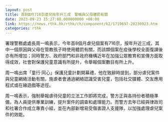 ```yaml
---
layout: post
title: 首8個月716宗虐兒按年升三成　警稱與父母體罰有關
date: 2023-09-23 15:27:08.000000000 +08:00
link: https://news.rthk.hk/rthk/ch/component/k2/1719697-20230923.htm
categories: rthk
---
```


署理警務處處長周一鳴表示，今年首8個月虐兒個案有716宗，按年升近三成，其中一個原因與父母在管教孩子時使用體罰有關，而該類個案在疫後學校全面復課後亦有所增加；同時警方、政府部門和非政府機構近年在加強公眾教育和宣傳方面取得成效，社會對保護兒童意識有所提升，令舉報個案數目有所上升。

周一鳴出席「童行‧同心」保護兒童計劃開幕禮，他在致辭時提到，部分虐兒案件與兒童網絡活動有關，施虐者會通過網絡認識受害兒童，包括社交媒體、交友應用程式或在線遊戲等途徑。

周一鳴表示，強制舉報虐待兒童的立法工作即將完成，警方正與各持份者積極準備，為人員提供專業訓練，提升案件的調查和處理能力。而警方去年已經與律政司和社署合作成立專責小組，並在內部新增易受傷害證人支援隊，以加強處理虐兒案件的效能。
